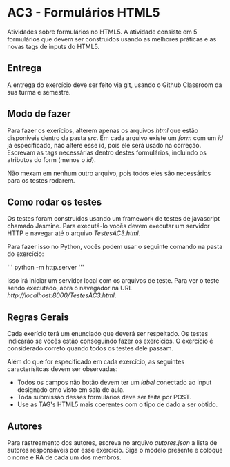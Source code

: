 # AC3 - Formulários HTML5

Atividades sobre formulários no HTML5. A atividade consiste em 5 formulários que devem ser construídos usando as melhores práticas e as novas tags de inputs do HTML5.

## Entrega

A entrega do exercício deve ser feito via git, usando o Github Classroom da sua turma e semestre.

## Modo de fazer

Para fazer os exerícios, alterem apenas os arquivos *html* que estão disponíveis dentro da pasta *src*. Em cada arquivo existe um _form_ com um _id_ já especificado, não altere esse id, pois ele será usado na correção. Escrevam as tags necessárias dentro destes formulários, incluindo os atributos do form (menos o _id_).

Não mexam em nenhum outro arquivo, pois todos eles são necessários para os testes rodarem.

## Como rodar os testes

Os testes foram construídos usando um framework de testes de javascript chamado Jasmine. Para executá-lo vocês devem executar um servidor HTTP e navegar até o arquivo *TestesAC3.html*.

Para fazer isso no Python, vocês podem usar o seguinte comando na pasta do exercício:

'''
    python -m http.server
'''

Isso irá iniciar um servidor local com os arquivos de teste. Para ver o teste sendo executado, abra o navegador na URL _http://localhost:8000/TestesAC3.html_.

## Regras Gerais

Cada exerício terá um enunciado que deverá ser respeitado. Os testes indicarão se vocês estão conseguindo fazer os exercícios. O exercício é considerado correto quando todos os testes dele passam.

Além do que for especificado em cada exercício, as seguintes caracterísitcas devem ser observadas:

* Todos os campos não botão devem ter um *label* conectado ao input designado cmo visto em sala de aula.
* Toda submissão desses formulários deve ser feita por POST.
* Use as TAG's HTML5 mais coerentes com o tipo de dado a ser obtido.

## Autores

Para rastreamento dos autores, escreva no arquivo *autores.json* a lista de autores responsáveis por esse exercício. Siga o modelo presente e coloque o nome e RA de cada um dos membros.